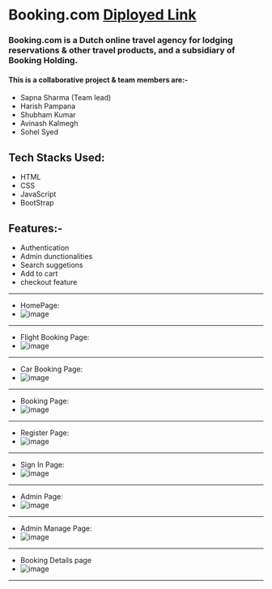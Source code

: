 

# Booking.com [Diployed Link](https://regal-parfait-c2e5ff.netlify.app/)


<h3>Booking.com is a Dutch online travel agency for
lodging reservations & other travel products, and a subsidiary of
Booking Holding.</h3>

<h4>This is a collaborative project & team members are:-</h4>
<ul>
  <li>Sapna Sharma (Team lead)</li>
   <li>Harish Pampana</li>
   <li>Shubham Kumar</li>
   <li>Avinash Kalmegh</li>
   <li>Sohel Syed</li>
</ul>



## Tech Stacks Used:
<ul>
<li>HTML</li>
<li>CSS</li>
<li>JavaScript</li>
<li>BootStrap</li>
</ul>

## Features:-
<ul>
  <li>Authentication</li>
   <li>Admin dunctionalities</li>
   <li>Search suggetions</li>
   <li>Add to cart</li>
   <li>checkout feature</li>
</ul>


<hr>

* HomePage:
* ![image](https://i.ibb.co/fQYB1sS/bookit-home.png)

<hr>

* Flight Booking Page: 
* ![image](https://i.ibb.co/DgYPmzJ/flight-bookit.png)

<hr>

* Car Booking Page:
* ![image](https://i.ibb.co/61qDCZD/bookit3car.png)

<hr>

* Booking Page:
* ![image](https://i.ibb.co/hMSR55R/bookit-booking-page.png)

<hr>

* Register Page:
* ![image](https://i.ibb.co/h9Z3Nn0/bookit-sigin.png)

<hr>

* Sign In Page: 
* ![image](https://i.ibb.co/jh97KND/bookit-sign.png)

<hr>

* Admin Page: 
* ![image](https://i.ibb.co/r7Jx1dF/bookiit-admin-page.png)

<hr>

* Admin Manage Page: 
* ![image](https://i.ibb.co/MSMt4hh/bookit-admin-page-show-list.png)

<hr>

* Booking Details page
* ![image](https://i.ibb.co/Y0DgqyS/bookit-details-page.png)

<hr>


